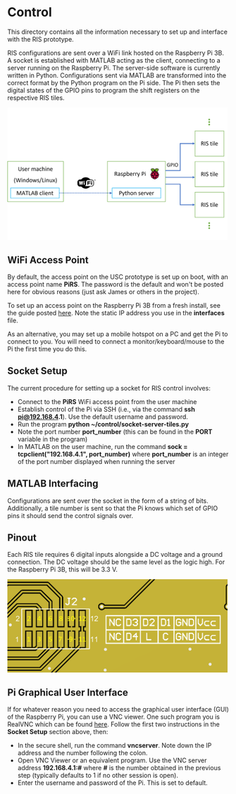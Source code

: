# Control

This directory contains all the information necessary to set up and interface with the RIS prototype. 

RIS configurations are sent over a WiFi link hosted on the Raspberry Pi 3B. A socket is established with MATLAB acting as the client, connecting to a server running on the Raspberry Pi. The server-side software is currently written in Python. Configurations sent via MATLAB are transformed into the correct format by the Python program on the Pi side. The Pi then sets the digital states of the GPIO pins to program the shift registers on the respective RIS tiles. 

<img src="images/control_diagram.png" width="500" />

## WiFi Access Point

By default, the access point on the USC prototype is set up on boot, with an access point name **PiRS**. The password is the default and won't be posted here for obvious reasons (just ask James or others in the project). 

To set up an access point on the Raspberry Pi 3B from a fresh install, see the guide posted [here](https://learn.sparkfun.com/tutorials/setting-up-a-raspberry-pi-3-as-an-access-point/all). Note the static IP address you use in the __interfaces__ file.

As an alternative, you may set up a mobile hotspot on a PC and get the Pi to connect to you. You will need to connect a monitor/keyboard/mouse to the Pi the first time you do this. 

## Socket Setup

The current procedure for setting up a socket for RIS control involves:

- Connect to the **PiRS** WiFi access point from the user machine
- Establish control of the Pi via SSH (i.e., via the command __ssh pi@192.168.4.1__). Use the default username and password.
- Run the program **python ~/control/socket-server-tiles.py**
- Note the port number **port_number** (this can be found in the **PORT** variable in the program)
- In MATLAB on the user machine, run the command **sock = tcpclient("192.168.4.1", port_number)** where **port_number** is an integer of the port number displayed when running the server

## MATLAB Interfacing

Configurations are sent over the socket in the form of a string of bits. Additionally, a tile number is sent so that the Pi knows which set of GPIO pins it should send the control signals over. 

## Pinout

Each RIS tile requires 6 digital inputs alongside a DC voltage and a ground connection. The DC voltage should be the same level as the logic high. For the Raspberry Pi 3B, this will be 3.3 V. 

<img src="images/pinout_tile.png" width="500" />


## Pi Graphical User Interface

If for whatever reason you need to access the graphical user interface (GUI) of the Raspberry Pi, you can use a VNC viewer. One such program you is RealVNC which can be found [here](https://www.realvnc.com/en/connect/download/vnc/). Follow the first two instructions in the **Socket Setup** section above, then:

- In the secure shell, run the command **vncserver**. Note down the IP address and the number following the colon.
- Open VNC Viewer or an equivalent program. Use the VNC server address **192.168.4.1:#** where **#** is the number obtained in the previous step (typically defaults to 1 if no other session is open).
- Enter the username and password of the Pi. This is set to default.

